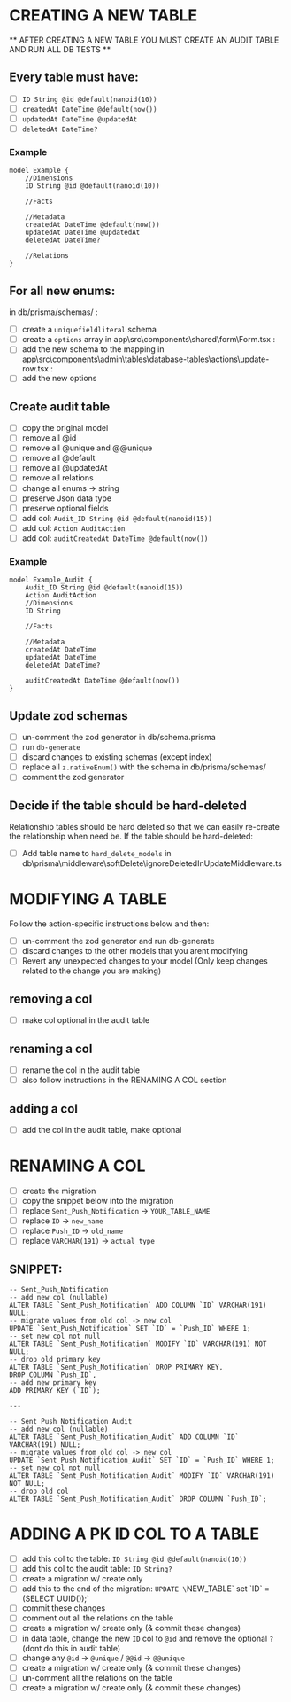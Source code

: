 # CREATING A NEW TABLE

** AFTER CREATING A NEW TABLE YOU MUST CREATE AN AUDIT TABLE AND RUN ALL DB TESTS **

## Every table must have:

- [ ] `ID String @id @default(nanoid(10))`
- [ ] `createdAt DateTime @default(now())`
- [ ] `updatedAt DateTime @updatedAt`
- [ ] `deletedAt DateTime?`

### Example

```
model Example {
    //Dimensions
    ID String @id @default(nanoid(10))

    //Facts

    //Metadata
    createdAt DateTime @default(now())
    updatedAt DateTime @updatedAt
    deletedAt DateTime?

    //Relations
}
```

## For all new enums:

in db/prisma/schemas/ :

- [ ] create a `uniquefieldliteral` schema
- [ ] create a `options` array
      in app\src\components\shared\form\Form.tsx :
- [ ] add the new schema to the mapping
      in app\src\components\admin\tables\database-tables\actions\update-row.tsx :
- [ ] add the new options

## Create audit table

- [ ] copy the original model
- [ ] remove all @id
- [ ] remove all @unique and @@unique
- [ ] remove all @default
- [ ] remove all @updatedAt
- [ ] remove all relations
- [ ] change all enums -> string
- [ ] preserve Json data type
- [ ] preserve optional fields
- [ ] add col: `Audit_ID String @id @default(nanoid(15))`
- [ ] add col: `Action AuditAction`
- [ ] add col: `auditCreatedAt DateTime @default(now())`

### Example

```
model Example_Audit {
    Audit_ID String @id @default(nanoid(15))
    Action AuditAction
    //Dimensions
    ID String

    //Facts

    //Metadata
    createdAt DateTime
    updatedAt DateTime
    deletedAt DateTime?

    auditCreatedAt DateTime @default(now())
}
```

## Update zod schemas

- [ ] un-comment the zod generator in db/schema.prisma
- [ ] run `db-generate`
- [ ] discard changes to existing schemas (except index)
- [ ] replace all `z.nativeEnum()` with the schema in db/prisma/schemas/
- [ ] comment the zod generator

## Decide if the table should be hard-deleted

Relationship tables should be hard deleted
so that we can easily re-create the relationship when need be.
If the table should be hard-deleted:

- [ ] Add table name to `hard_delete_models` in db\prisma\middleware\softDelete\ignoreDeletedInUpdateMiddleware.ts

# MODIFYING A TABLE

Follow the action-specific instructions below and then:

- [ ] un-comment the zod generator and run db-generate
- [ ] discard changes to the other models that you arent modifying
- [ ] Revert any unexpected changes to your model (Only keep changes related to the change you are making)

## removing a col

- [ ] make col optional in the audit table

## renaming a col

- [ ] rename the col in the audit table
- [ ] also follow instructions in the RENAMING A COL section

## adding a col

- [ ] add the col in the audit table, make optional

# RENAMING A COL

- [ ] create the migration
- [ ] copy the snippet below into the migration
- [ ] replace `Sent_Push_Notification` -> `YOUR_TABLE_NAME`
- [ ] replace `ID` -> `new_name`
- [ ] replace `Push_ID` -> `old_name`
- [ ] replace `VARCHAR(191)` -> `actual_type`

## SNIPPET:

```
-- Sent_Push_Notification
-- add new col (nullable)
ALTER TABLE `Sent_Push_Notification` ADD COLUMN `ID` VARCHAR(191) NULL;
-- migrate values from old col -> new col
UPDATE `Sent_Push_Notification` SET `ID` = `Push_ID` WHERE 1;
-- set new col not null
ALTER TABLE `Sent_Push_Notification` MODIFY `ID` VARCHAR(191) NOT NULL;
-- drop old primary key
ALTER TABLE `Sent_Push_Notification` DROP PRIMARY KEY,
DROP COLUMN `Push_ID`,
-- add new primary key
ADD PRIMARY KEY (`ID`);

---

-- Sent_Push_Notification_Audit
-- add new col (nullable)
ALTER TABLE `Sent_Push_Notification_Audit` ADD COLUMN `ID` VARCHAR(191) NULL;
-- migrate values from old col -> new col
UPDATE `Sent_Push_Notification_Audit` SET `ID` = `Push_ID` WHERE 1;
-- set new col not null
ALTER TABLE `Sent_Push_Notification_Audit` MODIFY `ID` VARCHAR(191) NOT NULL;
-- drop old col
ALTER TABLE `Sent_Push_Notification_Audit` DROP COLUMN `Push_ID`;

```

# ADDING A PK ID COL TO A TABLE

- [ ] add this col to the table: `ID String @id @default(nanoid(10))`
- [ ] add this col to the audit table: `ID String?`
- [ ] create a migration w/ create only
- [ ] add this to the end of the migration: `UPDATE \`NEW_TABLE\` set \`ID\` = (SELECT UUID());`
- [ ] commit these changes
- [ ] comment out all the relations on the table
- [ ] create a migration w/ create only (& commit these changes)
- [ ] in data table, change the new `ID` col to `@id` and remove the optional `?` (dont do this in audit table)
- [ ] change any `@id` -> `@unique` / `@@id` -> `@@unique`
- [ ] create a migration w/ create only (& commit these changes)
- [ ] un-comment all the relations on the table
- [ ] create a migration w/ create only (& commit these changes)
